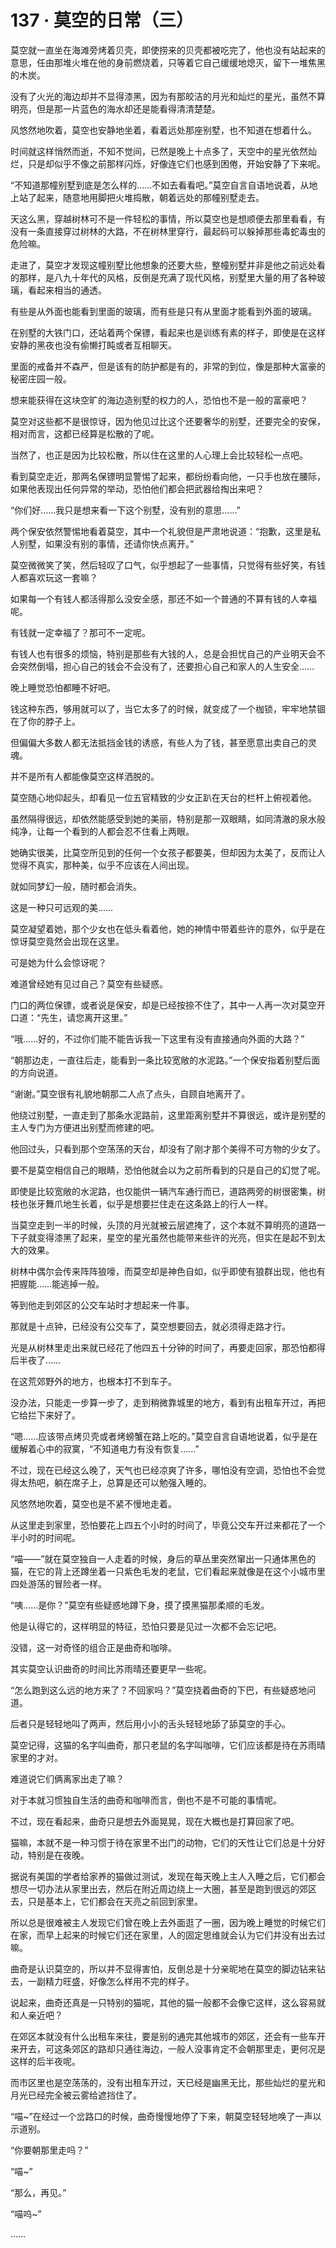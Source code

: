 # 137 · 莫空的日常（三）

莫空就一直坐在海滩旁烤着贝壳，即使捞来的贝壳都被吃完了，他也没有站起来的意思，任由那堆火堆在他的身前燃烧着，只等着它自己缓缓地熄灭，留下一堆焦黑的木炭。

没有了火光的海边却并不显得漆黑，因为有那皎洁的月光和灿烂的星光，虽然不算明亮，但是那一片蓝色的海水却还是能看得清清楚楚。

风悠然地吹着，莫空也安静地坐着，看着远处那座别墅，也不知道在想着什么。

时间就这样悄然而逝，不知不觉间，已然是晚上十点多了，天空中的星光依然灿烂，只是却似乎不像之前那样闪烁，好像连它们也感到困倦，开始安静了下来呢。

“不知道那幢别墅到底是怎么样的……不如去看看吧。”莫空自言自语地说着，从地上站了起来，随意地用脚把火堆捣散，朝着远处的那幢别墅走去。

天这么黑，穿越树林可不是一件轻松的事情，所以莫空也是想顺便去那里看看，有没有一条直接穿过树林的大路，不在树林里穿行，最起码可以躲掉那些毒蛇毒虫的危险嘛。

走进了，莫空才发现这幢别墅比他想象的还要大些，整幢别墅并非是他之前远处看的那样，是八九十年代的风格，反倒是充满了现代风格，别墅里大量的用了各种玻璃，看起来相当的通透。

有些是从外面也能看到里面的玻璃，而有些是只有从里面才能看到外面的玻璃。

在别墅的大铁门口，还站着两个保镖，看起来也是训练有素的样子，即使是在这样安静的黑夜也没有偷懒打盹或者互相聊天。

里面的戒备并不森严，但是该有的防护都是有的，非常的到位，像是那种大富豪的秘密庄园一般。

想来能获得在这块空旷的海边造别墅的权力的人，恐怕也不是一般的富豪吧？

莫空对这些都不是很惊讶，因为他见过比这个还要奢华的别墅，还要完全的安保，相对而言，这都已经算是松散的了呢。

当然了，也正是因为比较松散，所以住在这里的人心理上会比较轻松一点吧。

看到莫空走近，那两名保镖明显警惕了起来，都纷纷看向他，一只手也放在腰际，如果他表现出任何异常的举动，恐怕他们都会把武器给掏出来吧？

“你们好……我只是想来看一下这个别墅，没有别的意思……”

两个保安依然警惕地看着莫空，其中一个礼貌但是严肃地说道：“抱歉，这里是私人别墅，如果没有别的事情，还请你快点离开。”

莫空微微笑了笑，然后轻叹了口气，似乎想起了一些事情，只觉得有些好笑，有钱人都喜欢玩这一套嘛？

如果每一个有钱人都活得那么没安全感，那还不如一个普通的不算有钱的人幸福呢。

有钱就一定幸福了？那可不一定呢。

有钱人也有很多的烦恼，特别是那些有大钱的人，总是会担忧自己的产业明天会不会突然倒塌，担心自己的钱会不会没有了，还要担心自己和家人的人生安全……

晚上睡觉恐怕都睡不好吧。

钱这种东西，够用就可以了，当它太多了的时候，就变成了一个枷锁，牢牢地禁锢在了你的脖子上。

但偏偏大多数人都无法抵挡金钱的诱惑，有些人为了钱，甚至愿意出卖自己的灵魂。

并不是所有人都能像莫空这样洒脱的。

莫空随心地仰起头，却看见一位五官精致的少女正趴在天台的栏杆上俯视着他。

虽然隔得很远，却依然能感受到她的美丽，特别是那一双眼睛，如同清澈的泉水般纯净，让每一个看到的人都会忍不住看上两眼。

她确实很美，比莫空所见到的任何一个女孩子都要美，但却因为太美了，反而让人觉得不真实，那种美，似乎不应该在人间出现。

就如同梦幻一般，随时都会消失。

这是一种只可远观的美……

莫空凝望着她，那个少女也在低头看着他，她的神情中带着些许的意外，似乎是在惊讶莫空竟然会出现在这里。

可是她为什么会惊讶呢？

难道曾经她有见过自己？莫空有些疑惑。

门口的两位保镖，或者说是保安，却是已经按捺不住了，其中一人再一次对莫空开口道：“先生，请您离开这里。”

“哦……好的，不过你们能不能告诉我一下这里有没有直接通向外面的大路？”

“朝那边走，一直往后走，能看到一条比较宽敞的水泥路。”一个保安指着别墅后面的方向说道。

“谢谢。”莫空很有礼貌地朝那二人点了点头，自顾自地离开了。

他绕过别墅，一直走到了那条水泥路前，这里距离别墅并不算很远，或许是别墅的主人专门为方便进出别墅而修建的吧。

他回过头，只看到那个空荡荡的天台，却没有了刚才那个美得不可方物的少女了。

要不是莫空相信自己的眼睛，恐怕他就会以为之前所看到的只是自己的幻觉了呢。

即使是比较宽敞的水泥路，也仅能供一辆汽车通行而已，道路两旁的树很密集，树枝也张牙舞爪地生长着，似乎是想要拦住走在这条路上的行人一样。

当莫空走到一半的时候，头顶的月光就被云层遮掩了，这个本就不算明亮的道路一下子就变得漆黑了起来，星空的星光虽然也能带来些许的光亮，但实在是起不到太大的效果。

树林中偶尔会传来阵阵狼嚎，而莫空却是神色自如，似乎即使有狼群出现，他也有把握能……能逃掉一般。

等到他走到郊区的公交车站时才想起来一件事。

那就是十点钟，已经没有公交车了，莫空想要回去，就必须得走路才行。

光是从树林里走出来就已经花了他四五十分钟的时间了，再要走回家，那恐怕都得后半夜了……

在这荒郊野外的地方，也根本打不到车子。

没办法，只能走一步算一步了，走到稍微靠城里的地方，看到有出租车开过，再把它给拦下来好了。

“嗯……应该带点烤贝壳或者烤螃蟹在路上吃的。”莫空自言自语地说着，似乎是在缓解着心中的寂寞，“不知道电力有没有恢复……”

不过，现在已经这么晚了，天气也已经凉爽了许多，哪怕没有空调，恐怕也不会觉得太热吧，躺在席子上，总算是还可以勉强入睡的。

风悠然地吹着，莫空也是不紧不慢地走着。

从这里走到家里，恐怕要花上四五个小时的时间了，毕竟公交车开过来都花了一个半小时的时间呢。

“喵——”就在莫空独自一人走着的时候，身后的草丛里突然窜出一只通体黑色的猫，在它的背上还蹲坐着一只紫色毛发的老鼠，它们看起来就像是在这个小城市里四处游荡的冒险者一样。

“咦……是你？”莫空有些疑惑地蹲下身，摸了摸黑猫那柔顺的毛发。

他是认得它的，这样明显的特征，恐怕只要是见过一次都不会忘记吧。

没错，这一对奇怪的组合正是曲奇和咖啡。

其实莫空认识曲奇的时间比苏雨晴还要更早一些呢。

“怎么跑到这么远的地方来了？不回家吗？”莫空挠着曲奇的下巴，有些疑惑地问道。

后者只是轻轻地叫了两声，然后用小小的舌头轻轻地舔了舔莫空的手心。

莫空记得，这猫的名字叫曲奇，那只老鼠的名字叫咖啡，它们应该都是待在苏雨晴家里的才对。

难道说它们俩离家出走了嘛？

对于本就习惯独自生活的曲奇和咖啡而言，倒也不是不可能的事情呢。

不过，现在看起来，曲奇只是想去外面晃晃，现在大概也是打算回家了吧。

猫嘛，本就不是一种习惯于待在家里不出门的动物，它们的天性让它们总是十分好动，特别是在夜晚。

据说有美国的学者给家养的猫做过测试，发现在每天晚上主人入睡之后，它们都会想尽一切办法从家里出去，然后在附近周边绕上一大圈，甚至是跑到很远的郊区去，只是基本上，它们都会在天亮之前回到家里。

所以总是很难被主人发现它们曾在晚上去外面逛了一圈，因为晚上睡觉的时候它们在家，而早上起来的时候它们还在家里，人的固定思维就会认为它们并没有出去过嘛。

曲奇是认识莫空的，所以并不显得害怕，反倒总是十分亲昵地在莫空的脚边钻来钻去，一副精力旺盛，好像怎么样用不完的样子。

说起来，曲奇还真是一只特别的猫呢，其他的猫一般都不会像它这样，这么容易就和人亲近吧？

在郊区本就没有什么出租车来往，要是别的通完其他城市的郊区，还会有一些车开来开去，可这条郊区的路却只通往海边，一般人没事肯定不会朝那里走，更何况是这样的后半夜呢。

而市区里也是空荡荡的，没有出租车开过，天已经是幽黑无比，那些灿烂的星光和月光已经完全被云雾给遮挡住了。

“喵~”在经过一个岔路口的时候，曲奇慢慢地停了下来，朝莫空轻轻地唤了一声以示道别。

“你要朝那里走吗？”

“喵~”

“那么，再见。”

“喵呜~”

……
